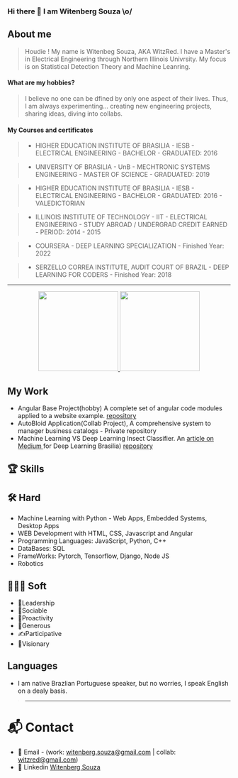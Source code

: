  ### Hi there 👋 I am Witenberg Souza \o/

## About me
   > Houdie ! My name is Witenbeg Souza, AKA WitzRed. I have a Master's in Electrical Engineering  through Northern Illinois Univrsity. My focus is on Statistical Detection Theory and Machine Leanring.
   
  #### What are my hobbies?
   > I believe no one can be dfined by only one aspect of their lives. Thus, I am always experimenting... creating new  engineering projects, sharing ideas, diving into collabs.
   
  #### My Courses and certificates
   >  - HIGHER EDUCATION INSTITUTE OF BRASILIA - IESB
         - ELECTRICAL ENGINEERING - BACHELOR
         - GRADUATED: 2016
         
   >  - UNIVERSITY OF BRASILIA - UnB
         - MECHTRONIC SYSTEMS ENGINEERING - MASTER OF SCIENCE
         - GRADUATED: 2019
         
   >  - HIGHER EDUCATION INSTITUTE OF BRASILIA - IESB
         - ELECTRICAL ENGINEERING - BACHELOR
         - GRADUATED: 2016 - VALEDICTORIAN
  
   >  - ILLINOIS INSTITUTE OF TECHNOLOGY - IIT
         - ELECTRICAL ENGINEERING - STUDY ABROAD / UNDERGRAD CREDIT EARNED
         - PERIOD: 2014 - 2015
        
   >  - COURSERA
        - DEEP LEARNING SPECIALIZATION
        - Finished Year: 2022
  
  >  - SERZELLO CORREA INSTITUTE, AUDIT COURT OF BRAZIL
        - DEEP LEARNING FOR CODERS
        - Finished Year: 2018        
-------------------------------------------------------------------------------------------------------------------------------------------------------

<div align="center">
   <a href="https://github.com/shadomal">
  <img src="https://github.com/WitzRed/witzred-stats.github.io/blob/main/index.svg" height="180em">
  <img src="https://github.com/WitzRed/witzred-stats.github.io/blob/main/languages.svg" height="180em">
</a>
</div>


## My Work
  - Angular Base Project(hobby) A complete set of angular code modules applied to a website example. [repository](https://github.com/WitzRed/angular-base-project)
  - AutoBloid Application(Collab Project), A comprehensive system to manager business catalogs - Private repository
  -  Machine Learning VS Deep Learning Insect Classifier. An <a href="https://medium.com/p/a9ff21349d99">article on Medium </a> for Deep Learning Brasilia) [repository](https://github.com/WitzRed/Machine-Learning-VS-Deep-Learning-Insects-Classifier)
  
## 🏆 Skills
  
  ## 🛠 Hard
  - Machine Learning with Python - Web Apps, Embedded Systems, Desktop Apps
  - WEB Development with HTML, CSS, Javascript and Angular
  - Programming Languages: JavaScript, Python, C++
  - DataBases: SQL
  - FrameWorks: Pytorch, Tensorflow, Django, Node JS
  - Robotics
  
  ## 👨🏻‍🔧 Soft
  - 🥇Leadership
  - 🤝Sociable
  - 👊Proactivity
  - 👋Generous
  - ✍️Participative
  - 🔭Visionary
  
  ## Languages
  - I am native Brazlian Portuguese speaker, but no worries, I speak English on a dealy basis.
  
>-------------------------------------------------------------------------------------------------------------------------------------------------------
# 📬 Contact
 - 📧 Email - (work: witenberg.souza@gmail.com | collab: witzred@gmail.com)
 - 🔗 Linkedin [Witenberg Souza](https://www.linkedin.com/in/witenberg/)
